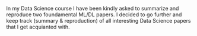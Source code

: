In my Data Science course I have been kindly asked to summarize and reproduce two foundamental ML/DL papers. I decided to go further and keep track (summary & reproduction) of all interesting Data Science papers that I get acquianted with.
